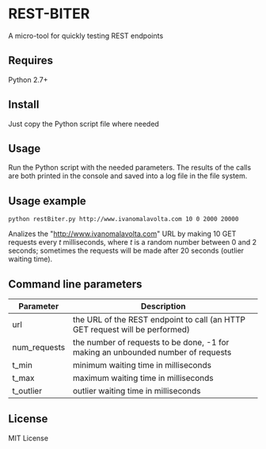 # REST-BITER
A micro-tool for quickly testing REST endpoints

Requires
-------
Python 2.7+

Install
-------
Just copy the Python script file where needed

Usage
-------
Run the Python script with the needed parameters.
The results of the calls are both printed in the console and saved into a log file in the file system.

Usage example
-------
```
python restBiter.py http://www.ivanomalavolta.com 10 0 2000 20000
```

Analizes the "http://www.ivanomalavolta.com" URL by making 10 GET requests every *t* milliseconds, where *t* is a random number between 0 and 2 seconds; sometimes the requests will be made after 20 seconds (outlier waiting time).


Command line parameters
-------
Parameter | Description
----------|------------
url | the URL of the REST endpoint to call (an HTTP GET request will be performed)
num_requests | the number of requests to be done, -1 for making an unbounded number of requests
t_min | minimum waiting time in milliseconds
t_max | maximum waiting time in milliseconds
t_outlier | outlier waiting time in milliseconds

License
-------
MIT License
